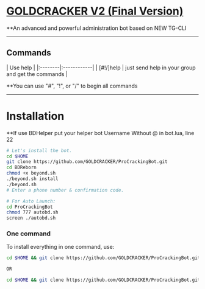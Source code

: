 # [GOLDCRACKER V2 (Final Version)](https://telegram.me/ProCracking)

**An advanced and powerful administration bot based on NEW TG-CLI


* * *

## Commands

| Use help |
|:--------|:------------|
| [#!/]help | just send help in your group and get the commands |

**You can use "#", "!", or "/" to begin all commands

* * *

# Installation

**If use BDHelper put your helper bot Username Without @ in bot.lua, line 22

```sh
# Let's install the bot.
cd $HOME
git clone https://github.com/GOLDCRACKER/ProCrackingBot.git
cd BDReborn
chmod +x beyond.sh
./beyond.sh install
./beyond.sh 
# Enter a phone number & confirmation code.

# For Auto Launch:
cd ProCrackingBot
chmod 777 autobd.sh
screen ./autobd.sh
```
### One command
To install everything in one command, use:
```sh
cd $HOME && git clone https://github.com/GOLDCRACKER/ProCrackingBot.git && cd ProCrackingBot && chmod +x beyond.sh && ./beyond.sh install && ./beyond.sh

OR

cd $HOME && git clone https://github.com/GOLDCRACKER/ProCrackingBot.git && cd ProCrackingBpt && chmod +x beyond.sh && ./beyond.sh install && chmod 777 autobd.sh && screen ./autobd.sh
```

